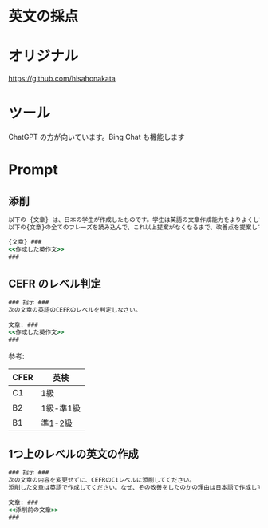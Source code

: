 # 英文の採点

# オリジナル
https://github.com/hisahonakata


# ツール

ChatGPT の方が向いています。Bing Chat も機能します

# Prompt


## 添削


```cmd
以下の {文章} は、日本の学生が作成したものです。学生は英語の文章作成能力をよりよくして、自分の意図を英語で相手に伝えられるようになりたいと思っています。
以下の{文章}の全てのフレーズを読み込んで、これ以上提案がなくなるまで、改善点を提案してください。改善した文章は英語で作成してください。なぜ、その改善をしたのかの理由は日本語で作成してください。

{文章} ###
<<作成した英作文>>
###
```

## CEFR のレベル判定

```cmd
### 指示 ###
次の文章の英語のCEFRのレベルを判定しなさい。
 
文章: ###
<<作成した英作文>>
###
```

参考:

| CFER | 英検 |
| --- | --- |
| C1 | 1級 |
| B2 | 1級-準1級 |
| B1 | 準1-2級 |

## 1つ上のレベルの英文の作成

```cmd
### 指示 ###
次の文章の内容を変更せずに、CEFRのC1レベルに添削してください。
添削した文章は英語で作成してください。なぜ、その改善をしたのかの理由は日本語で作成してください。
 
文章: ###
<<添削前の文章>>
###
```